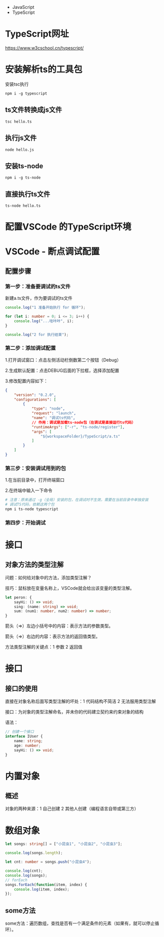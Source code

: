 - JavaScript
- TypeScript



# TypeScript网址

https://www.w3cschool.cn/typescript/

# 安装解析ts的工具包

安装tsc执行

```
npm i -g typescript
```

## ts文件转换成js文件

```
tsc hello.ts
```

## 执行js文件

```
node hello.js
```

## 安装ts-node

```
npm i -g ts-node
```

## 直接执行ts文件

```
ts-node hello.ts
```

# 配置VSCode 的TypeScript环境



# VSCode - 断点调试配置

## 配置步骤

### 第一步：准备要调试的ts文件

新建a.ts文件，作为要调试的ts文件

```typescript
console.log("1 准备开始执行 for 循环");

for (let i: number = 0; i <= 3; i++) {
    console.log("...哇咔咔", i);
}

console.log("2 for 执行结束");
```

### 第二步：添加调试配置

1.打开调试窗口：点击左侧活动栏倒数第二个按钮（Debug）

2.生成默认配置：点击DEBUG后面的下拉框，选择添加配置

3.修改配置内容如下：

```json
{
    "version": "0.2.0",
    "configurations": [
        {
            "type": "node",
            "request": "launch",
            "name": "调试ts代码",
            // 作用：调试是加载ts-node包（在调试是直接运行ts代码）
            "runtimeArgs": ["-r", "ts-node/register"],
            "args": [
                "${workspaceFolder}/TypeScript/a.ts"
            ]
        }
    ]
}
```

### 第三步：安装调试用到的包

1.在当前目录中，打开终端窗口

2.在终端中输入一下命令

```powershell
# 注意：原来通过 -g（全局）安装的包，在调试时不生效，需要在当前目录中单独安装
# 调试TS代码，依赖这两个包
npm i ts-node typescript
```

### 第四步：开始调试



# 接口

## 对象方法的类型注解

问题：如何给对象中的方法，添加类型注解？

技巧：鼠标放在变量名称上，VSCode就会给出该变量的类型注解。

```typescript
let peron: {
	sayHi: () => void;
	sing: (name: string) => void;
	sum: (num1: number, num2: number) => number;
}
```

箭头（=>）左边小括号中的内容：表示方法的参数类型。

箭头（=>）右边的内容：表示方法的返回值类型。

方法类型注解的关键点：1 参数 2 返回值

# 接口

## 接口的使用

直接在对象名称后面写类型注解的坏处：1 代码结构不简洁 2 无法服用类型注解

接口：为对象的类型注解命名，并未你的代码建立契约来约束对象的结构

语法：

```typescript
// 创建一个接口
interface IUser {
    name: string;
    age: number;
    sayHi: () => void;
}
```



# 内置对象

## 概述

对象的两种来源：1 自己创建 2 其他人创建（编程语言自带或第三方）

# 数组对象

```typescript
let songs: string[] = ["小昆虫1", "小昆虫2", "小昆虫3"];

console.log(songs.length);

let cnt: number = songs.push("小昆虫4");

console.log(cnt);
console.log(songs);
// forEach
songs.forEach(function(item, index) {
    console.log(item, index);
});
```

## some方法

some方法：遍历数组，查找是否有一个满足条件的元素（如果有，就可以停止循环）。







































